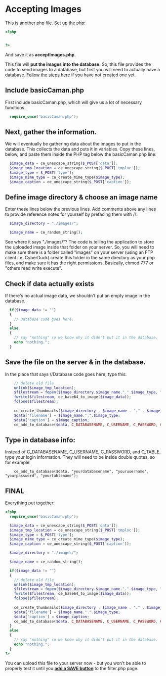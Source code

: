 # Accepting Images

This is another php file.  Set up the php:

```php
<?php


?>
```

And save it as **acceptImages.php**.

This file will **put the images into the database**. So, this file provides the code to send images to a database, but first you will need to actually have a database. [Follow the steps here](https://github.com/DesignCodeBuild/basiccamanjs/blob/master/day3/2-createDatabase.md) if you have not created one yet. 

## Include basicCaman.php

First include basicCaman.php, which will give us a lot of necessary functions.

```php
  require_once('basicCaman.php');
```

## Next, gather the information.

We will eventually be gathering data about the images to put in the database.  This collects the data and puts it in variables. Copy these lines, below, and paste them inside the PHP tag below the basicCaman.php line:

```php
  $image_data = ce_unescape_string($_POST['data']);
  $image_tmp_location = ce_unescape_string($_POST['tmploc']);
  $image_type = $_POST['type'];
  $image_mime_type = ce_create_mime_type($image_type);
  $image_caption = ce_unescape_string($_POST['caption']);
```

## Define image directory & choose an image name

Enter these lines below the previous lines. Add comments above any lines to provide reference notes for yourself by prefacing them with //:

```php
  $image_directory = "./images/";

  $image_name = ce_random_string();
```
See where it says "./images/"? The code is telling the application to store the uploaded image inside that folder on your server. So, you will need to make sure there is a folder called "images" on your server (using an FTP client i.e. CyberDuck) create this folder in the same directory as your php files, and make sure it has the right permissions. Basically, chmod 777 or "others read write execute". 


## Check if data actually exists

If there's no actual image data, we shouldn't put an empty image in the database.

```php
  if($image_data != "")
  {
    // Database code goes here.
  }
  else
  {
    // say "nothing" so we know why it didn't put it in the database.
    echo "nothing.";
  }
```

## Save the file on the server & in the database.

In the place that says //Database code goes here, type this:

```php
    // delete old file
    unlink($image_tmp_location);
    $filestream = fopen($image_directory.$image_name.".".$image_type, "wb");
    fwrite($filestream, ce_base64_to_image($image_data));
    fclose($filestream);
  
    ce_create_thumbnails($image_directory . $image_name . "." . $image_type);
    $data['filename'] = $image_name.".".$image_type;
    $data['caption'] = $image_caption;
    ce_add_to_database($data, C_DATABASENAME, C_USERNAME, C_PASSWORD, C_TABLE);
```

## Type in database info:

Instead of C\_DATABASENAME, C\_USERNAME, C\_PASSWORD, and C\_TABLE, type your login information. They will need to be inside double quotes, so for example:

```
    ce_add_to_database($data, "yourdatabasename", "yourusername", "yourpassword", "yourtablename");
```

## FINAL

Everything put together:

```php
<?php
  require_once('basicCaman.php');

  $image_data = ce_unescape_string($_POST['data']);
  $image_tmp_location = ce_unescape_string($_POST['tmploc']);
  $image_type = $_POST['type'];
  $image_mime_type = ce_create_mime_type($image_type);
  $image_caption = ce_unescape_string($_POST['caption']);

  $image_directory = "./images/";

  $image_name = ce_random_string();

  if($image_data != "")
  {
    // delete old file
    unlink($image_tmp_location);
    $filestream = fopen($image_directory.$image_name.".".$image_type, "wb");
    fwrite($filestream, ce_base64_to_image($image_data));
    fclose($filestream);
  
    ce_create_thumbnails($image_directory . $image_name . "." . $image_type);
    $data['filename'] = $image_name.".".$image_type;
    $data['caption'] = $image_caption;
    ce_add_to_database($data, C_DATABASENAME, C_USERNAME, C_PASSWORD, C_TABLE);
  }
  else
  {
    // say "nothing" so we know why it didn't put it in the database.
    echo "nothing.";
  }
?>
```
You can upload this file to your server now - but you won't be able to properly test it until you **[add a SAVE button](https://github.com/DesignCodeBuild/basiccamanjs/blob/master/day4/4-SendImages.md)** to the filter.php page. 
